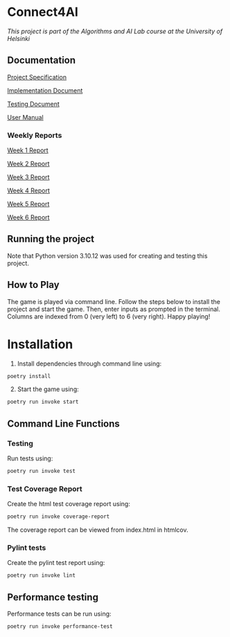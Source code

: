 # Connect4AI

*This project is part of the Algorithms and AI Lab course at the University of Helsinki*

## Documentation

[Project Specification](https://github.com/lenbie/Connect4AI/blob/main/documentation/ProjectSpecification.md)

[Implementation Document](https://github.com/lenbie/Connect4AI/blob/main/documentation/ImplementationDocument.md)

[Testing Document](https://github.com/lenbie/Connect4AI/blob/main/documentation/TestingDocument.md)

[User Manual](https://github.com/lenbie/Connect4AI/blob/main/documentation/UserManual.md)

### Weekly Reports

[Week 1 Report](https://github.com/lenbie/Connect4AI/blob/main/documentation/Week1Report.md)

[Week 2 Report](https://github.com/lenbie/Connect4AI/blob/main/documentation/Week2Report.md)

[Week 3 Report](https://github.com/lenbie/Connect4AI/blob/main/documentation/Week3Report.md)

[Week 4 Report](https://github.com/lenbie/Connect4AI/blob/main/documentation/Week4Report.md)

[Week 5 Report](https://github.com/lenbie/Connect4AI/blob/main/documentation/Week5Report.md)

[Week 6 Report](https://github.com/lenbie/Connect4AI/blob/main/documentation/Week6Report.md)

## Running the project

Note that Python version 3.10.12 was used for creating and testing this project.

## How to Play

The game is played via command line. Follow the steps below to install the project and start the game.
Then, enter inputs as prompted in the terminal. Columns are indexed from 0 (very left) to 6 (very right). Happy playing!

# Installation

1. Install dependencies through command line using:

```bash
poetry install
```

2. Start the game using: 

```bash
poetry run invoke start
```

## Command Line Functions

### Testing

Run tests using:

```bash
poetry run invoke test
```

### Test Coverage Report

Create the html test coverage report using:

```bash
poetry run invoke coverage-report
```

The coverage report can be viewed from index.html in htmlcov.

### Pylint tests

Create the pylint test report using:

```bash
poetry run invoke lint
```

## Performance testing
Performance tests can be run using:

```bash
poetry run invoke performance-test
```
